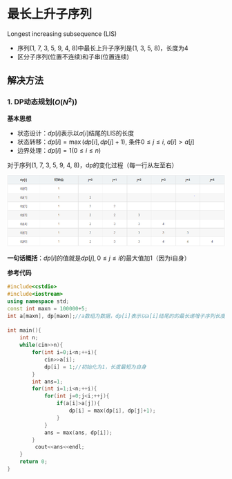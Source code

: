 # 最长上升子序列

Longest increasing subsequence (LIS)

* 序列(1, 7, 3, 5, 9, 4, 8)中最长上升子序列是(1, 3, 5, 8)，长度为4
* 区分子序列(位置不连续)和子串(位置连续)

## 解决方法

### 1. DP动态规划($O(N^2)$)

**基本思想**

* 状态设计：$dp[i]$表示以$a[i]$结尾的LIS的长度
* 状态转移：$dp[i] = \max (dp[i], dp[j]+1)$, 条件$0\leq j\leq i$, $a[i]>a[j]$
* 边界处理：$dp[i] = 1 (0\leq i \leq n)$

对于序列(1, 7, 3, 5, 9, 4, 8)，dp的变化过程（每一行从左至右）

![](https://github.com/Wupingyang/Algorithms-topic/blob/master/%E8%BE%85%E5%8A%A9%E9%85%8D%E5%9B%BE/(LIS)DP%E8%BF%87%E7%A8%8B%E5%9B%BE.png)

**一句话概括**：$dp[i]$的值就是$dp[j],0\leq j \leq i$的最大值加1（因为i自身）

**参考代码**
```c++
#include<cstdio>
#include<iostream>
using namespace std;
const int maxn = 100000+5;
int a[maxn], dp[maxn];//a数组为数据，dp[i]表示以a[i]结尾的的最长递增子序列长度

int main(){
	int n;
    while(cin>>n){
        for(int i=0;i<n;++i){
            cin>>a[i];
            dp[i] = 1;//初始化为1，长度最短为自身
        }
        int ans=1;
        for(int i=1;i<n;++i){
            for(int j=0;j<i;++j){
                if(a[i]>a[j]){
                    dp[i] = max(dp[i], dp[j]+1);
                }
            }
            ans = max(ans, dp[i]);
        }
         cout<<ans<<endl;
    }
    return 0;
} 
```
